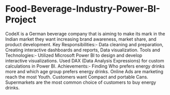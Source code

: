 # Food-Beverage-Industry-Power-BI-Project
CodeX is a German beverage company that is aiming to make its mark in the Indian market they want increasing brand awareness, market share, and product development.
Key Responsibilities:-  Data cleaning and preparation, Creating interactive dashboards and reports, Data visualization.
Tools and Technologies:- Utilized Microsoft Power BI to design and develop interactive visualizations.
                                                           Used DAX (Data Analysis Expressions) for custom calculations in Power BI.
Achievements:- Finding Who prefers energy drinks more and which age group prefers energy drinks.
        Online Ads are marketing reach the most Youth. Customers want Compact and portable Cans.
         Supermarkets are the most common choice of customers to buy energy drinks.

